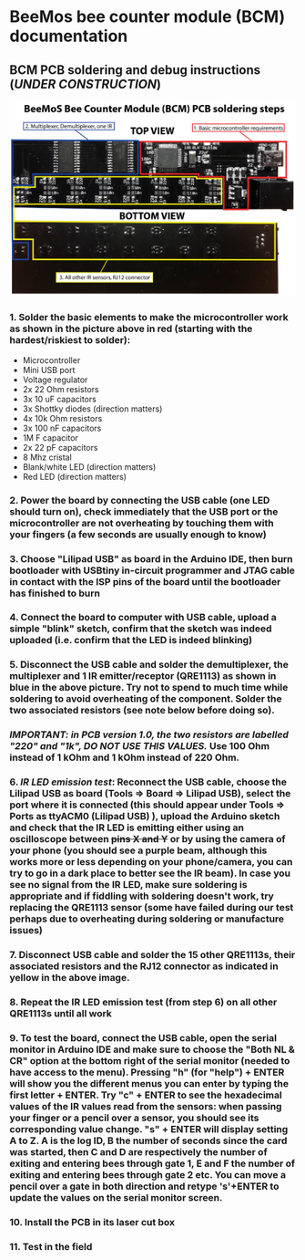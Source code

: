 # BeeMos bee counter module (BCM) documentation
## BCM PCB soldering and debug instructions (_UNDER CONSTRUCTION_)


<img src="Images/PCBsoldering.jpg">

### 1. Solder the basic elements to make the microcontroller work as shown in the picture above in red (starting with the hardest/riskiest to solder):
* Microcontroller
* Mini USB port
* Voltage regulator
* 2x 22 Ohm resistors
* 3x 10 uF capacitors 
* 3x Shottky diodes (direction matters)
* 4x 10k Ohm resistors 
* 3x 100 nF capacitors
* 1M F capacitor
* 2x 22 pF capacitors
* 8 Mhz cristal
* Blank/white LED (direction matters)
* Red LED (direction matters)

### 2. Power the board by connecting the USB cable (one LED should turn on), check immediately that the USB port or the microcontroller are not overheating by touching them with your fingers (a few seconds are usually enough to know)
### 3. Choose "Lilipad USB" as board in the Arduino IDE, then burn bootloader with USBtiny in-circuit programmer and JTAG cable in contact with the ISP pins of the board until the bootloader has finished to burn
### 4. Connect the board to computer with USB cable, upload a simple "blink" sketch, confirm that the sketch was indeed uploaded (i.e. confirm that the LED is indeed blinking)
### 5. Disconnect the USB cable and solder the demultiplexer, the multiplexer and 1 IR emitter/receptor (QRE1113) as shown in blue in the above picture. Try not to spend to much time while soldering to avoid overheating of the component. Solder the two associated resistors (see note below before doing so). 
### *IMPORTANT: in PCB version 1.0, the two resistors are labelled "220" and "1k", DO NOT USE THIS VALUES.* Use 100 Ohm instead of 1 kOhm and 1 kOhm instead of 220 Ohm.  
### 6. *IR LED emission test*: Reconnect the USB cable, choose the Lilipad USB as board (Tools => Board => Lilipad USB), select the port where it is connected (this should appear under Tools => Ports as ttyACM0 (Lilipad USB) ), upload the Arduino sketch and check that the IR LED is emitting either using an oscilloscope between  ~~pins X and Y~~ or by using the camera of your phone (you should see a purple beam, although this works more or less depending on your phone/camera, you can try to go in a dark place to better see the IR beam). In case you see no signal from the IR LED, make sure soldering is appropriate and if fiddling with soldering doesn't work, try replacing the QRE1113 sensor (some have failed  during our test perhaps due to overheating during soldering or manufacture issues)
### 7. Disconnect USB cable and solder the 15 other QRE1113s, their associated resistors and the RJ12 connector as indicated in yellow in the above image.
### 8. Repeat the IR LED emission test (from step 6) on all other QRE1113s until all work
### 9. To test the board, connect the USB cable, open the serial monitor in Arduino IDE and make sure to choose the "Both NL & CR" option at the bottom right of the serial monitor (needed to have access to the menu). Pressing "h" (for "help") + ENTER will show you the different menus you can enter by typing the first letter + ENTER. Try "c" + ENTER to see the hexadecimal values of the IR values read from the sensors: when passing your finger or a pencil over a sensor, you should see its corresponding value change. "s" + ENTER will display setting A to Z. A is the log ID, B the number of seconds since the card was started, then C and D are respectively the number of exiting and entering bees through gate 1, E and F the number of exiting and entering bees through gate 2 etc. You can move a pencil over a gate in both direction and retype 's'+ENTER to update the values on the serial monitor screen.
### 10. Install the PCB in its laser cut box
### 11. Test in the field
